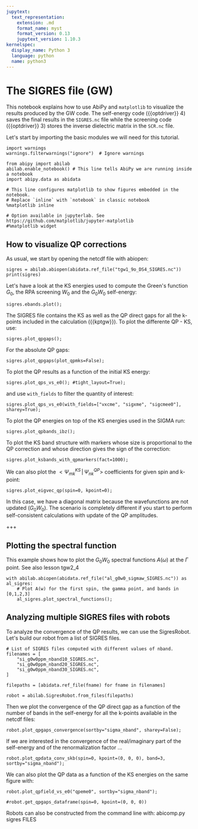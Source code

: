 ```yaml
---
jupytext:
  text_representation:
    extension: .md
    format_name: myst
    format_version: 0.13
    jupytext_version: 1.10.3
kernelspec:
  display_name: Python 3
  language: python
  name: python3
---
```


# The SIGRES file (GW)

This notebook explains how to use AbiPy and `matplotlib` to visualize the results produced by the GW code.
The self-energy code ({{optdriver}} 4) saves the final results in the `SIGRES.nc` file
while the screening code ({{optdriver}} 3) stores the inverse dielectric matrix in the `SCR.nc` file.

Let's start by importing the basic modules we will need for this tutorial.

```{code-cell} ipython3
import warnings
warnings.filterwarnings("ignore")  # Ignore warnings

from abipy import abilab
abilab.enable_notebook() # This line tells AbiPy we are running inside a notebook
import abipy.data as abidata

# This line configures matplotlib to show figures embedded in the notebook.
# Replace `inline` with `notebook` in classic notebook
%matplotlib inline

# Option available in jupyterlab. See https://github.com/matplotlib/jupyter-matplotlib
#%matplotlib widget
```

## How to visualize QP corrections

As usual, we start by opening the netcdf file with abiopen:

```{code-cell} ipython3
sigres = abilab.abiopen(abidata.ref_file("tgw1_9o_DS4_SIGRES.nc"))
print(sigres)
```

Let's have a look at the KS energies used to compute the Green's function $G_0$, the RPA screening $W_0$
and the $G_0W_0$ self-energy:

```{code-cell} ipython3
sigres.ebands.plot();
```

The SIGRES file contains the KS as well as the QP direct gaps for all the k-points
included in the calculation ({{kptgw}}).
To plot the differente QP - KS, use:

```{code-cell} ipython3
sigres.plot_qpgaps();
```

For the absolute QP gaps:

```{code-cell} ipython3
sigres.plot_qpgaps(plot_qpmks=False);
```

To plot the QP results as a function of the initial KS energy:

```{code-cell} ipython3
sigres.plot_qps_vs_e0(); #tight_layout=True);
```

and use `with_fields` to filter the quantity of interest:

```{code-cell} ipython3
sigres.plot_qps_vs_e0(with_fields=["vxcme", "sigxme", "sigcmee0"], sharey=True);
```

To plot the QP energies on top of the KS energies used in the SIGMA run:

```{code-cell} ipython3
sigres.plot_qpbands_ibz();
```

To plot the KS band structure with markers whose size is proportional to the QP correction
and whose direction gives the sign of the correction:

```{code-cell} ipython3
sigres.plot_ksbands_with_qpmarkers(fact=1000);
```

We can also plot the $<\Psi^{KS}_{mk}\,|\,\Psi^{QP}_{nk}>$ coefficients for given spin and k-point:

```{code-cell} ipython3
sigres.plot_eigvec_qp(spin=0, kpoint=0);
```

In this case, we have a diagonal matrix because the wavefunctions are not updated ($G_0W_0$).
The scenario is completely different if you start to perform self-consistent calculations with update
of the QP amplitudes.

+++

## Plotting the spectral function

This example shows how to plot the $G_0W_0$ spectral functions $A(\omega)$
at the $\Gamma$ point. See also lesson tgw2_4

```{code-cell} ipython3
with abilab.abiopen(abidata.ref_file("al_g0w0_sigmaw_SIGRES.nc")) as al_sigres:
    # Plot A(w) for the first spin, the gamma point, and bands in [0,1,2,3]
    al_sigres.plot_spectral_functions();
```

## Analyzing multiple SIGRES files with robots

To analyze the convergence of the QP results, we can use the SigresRobot.
Let's build our robot from a list of SIGRES files.

```{code-cell} ipython3
# List of SIGRES files computed with different values of nband.
filenames = [
    "si_g0w0ppm_nband10_SIGRES.nc",
    "si_g0w0ppm_nband20_SIGRES.nc",
    "si_g0w0ppm_nband30_SIGRES.nc",
]

filepaths = [abidata.ref_file(fname) for fname in filenames]

robot = abilab.SigresRobot.from_files(filepaths)
```

Then we plot the convergence of the QP direct gap as a function of the number of bands
in the self-energy for all the k-points available in the netcdf files:

```{code-cell} ipython3
robot.plot_qpgaps_convergence(sortby="sigma_nband", sharey=False);
```

If we are interested in the convergence of the real/imaginary part of the self-energy
and of the renormalization factor ...

```{code-cell} ipython3
robot.plot_qpdata_conv_skb(spin=0, kpoint=(0, 0, 0), band=3, sortby="sigma_nband");
```

We can also plot the QP data as a function of the KS energies on the same figure with:

```{code-cell} ipython3
robot.plot_qpfield_vs_e0("qpeme0", sortby="sigma_nband");
```

```{code-cell} ipython3
#robot.get_qpgaps_dataframe(spin=0, kpoint=(0, 0, 0))
```

<div class="alert alert-info" role="alert">
Robots can also be constructed from the command line with: abicomp.py sigres FILES
</div>
